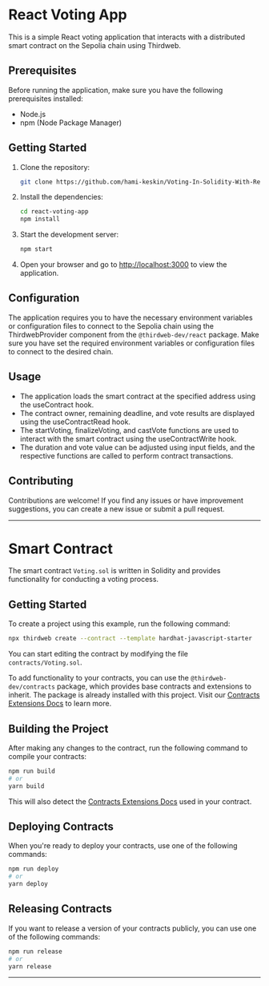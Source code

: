 # React Voting App

This is a simple React voting application that interacts with a distributed smart contract on the Sepolia chain using Thirdweb.

## Prerequisites

Before running the application, make sure you have the following prerequisites installed:

- Node.js
- npm (Node Package Manager)

## Getting Started

1. Clone the repository:

   ```bash
   git clone https://github.com/hami-keskin/Voting-In-Solidity-With-React.git
   ```

2. Install the dependencies:

   ```bash
   cd react-voting-app
   npm install
   ```

3. Start the development server:

   ```bash
   npm start
   ```

4. Open your browser and go to [http://localhost:3000](http://localhost:3000) to view the application.

## Configuration

The application requires you to have the necessary environment variables or configuration files to connect to the Sepolia chain using the ThirdwebProvider component from the `@thirdweb-dev/react` package. Make sure you have set the required environment variables or configuration files to connect to the desired chain.

## Usage

- The application loads the smart contract at the specified address using the useContract hook.
- The contract owner, remaining deadline, and vote results are displayed using the useContractRead hook.
- The startVoting, finalizeVoting, and castVote functions are used to interact with the smart contract using the useContractWrite hook.
- The duration and vote value can be adjusted using input fields, and the respective functions are called to perform contract transactions.

## Contributing

Contributions are welcome! If you find any issues or have improvement suggestions, you can create a new issue or submit a pull request.

---

# Smart Contract

The smart contract `Voting.sol` is written in Solidity and provides functionality for conducting a voting process.

## Getting Started

To create a project using this example, run the following command:

```bash
npx thirdweb create --contract --template hardhat-javascript-starter
```

You can start editing the contract by modifying the file `contracts/Voting.sol`.

To add functionality to your contracts, you can use the `@thirdweb-dev/contracts` package, which provides base contracts and extensions to inherit. The package is already installed with this project. Visit our [Contracts Extensions Docs](https://portal.thirdweb.com/contractkit) to learn more.

## Building the Project

After making any changes to the contract, run the following command to compile your contracts:

```bash
npm run build
# or
yarn build
```

This will also detect the [Contracts Extensions Docs](https://portal.thirdweb.com/contractkit) used in your contract.

## Deploying Contracts

When you're ready to deploy your contracts, use one of the following commands:

```bash
npm run deploy
# or
yarn deploy
```

## Releasing Contracts

If you want to release a version of your contracts publicly, you can use one of the following commands:

```bash
npm run release
# or
yarn release
```

---